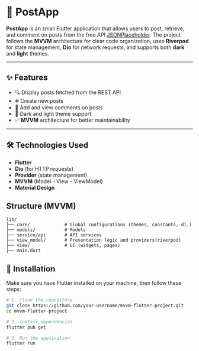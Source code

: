 # 📮 PostApp

**PostApp** is an small Flutter application that allows users to post, retrieve, and comment on posts from the free API [JSONPlaceholder](https://jsonplaceholder.typicode.com). The project follows the **MVVM** architecture for clear code organization, uses **Riverpod** for state management, **Dio** for network requests, and supports both **dark** and **light** themes.

---

## ✨ Features

- 🔍 Display posts fetched from the REST API
- ➕ Create new posts
- 💬 Add and view comments on posts
- 🌙 Dark and light theme support
- ✅ **MVVM** architecture for better maintainability

---

## 🛠️ Technologies Used

- **Flutter**
- **Dio** (for HTTP requests)
- **Provider** (state management)
- **MVVM** (Model - View - ViewModel)
- **Material Design**

## Structure (MVVM)
```
lib/
├── core/             # Global configurations (themes, constants, di.)
├── models/           # Models
├── service/api       # API services
├── view_model/       # Presentation logic and providers(riverpod)
├── view/             # UI (widgets, pages)
├── main.dart 
```

## 🚀 Installation

Make sure you have Flutter installed on your machine, then follow these steps:

```bash
# 1. Clone the repository
git clone https://github.com/your-username/mvvm-flutter-project.git
cd mvvm-flutter-project

# 2. Install dependencies
flutter pub get

# 3. Run the application
flutter run
